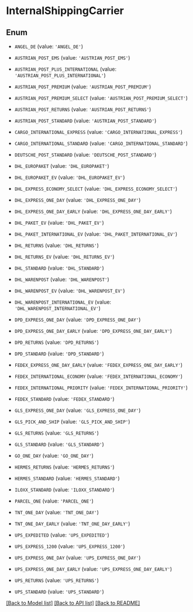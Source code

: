# InternalShippingCarrier


## Enum

* `ANGEL_DE` (value: `'ANGEL_DE'`)

* `AUSTRIAN_POST_EMS` (value: `'AUSTRIAN_POST_EMS'`)

* `AUSTRIAN_POST_PLUS_INTERNATIONAL` (value: `'AUSTRIAN_POST_PLUS_INTERNATIONAL'`)

* `AUSTRIAN_POST_PREMIUM` (value: `'AUSTRIAN_POST_PREMIUM'`)

* `AUSTRIAN_POST_PREMIUM_SELECT` (value: `'AUSTRIAN_POST_PREMIUM_SELECT'`)

* `AUSTRIAN_POST_RETURNS` (value: `'AUSTRIAN_POST_RETURNS'`)

* `AUSTRIAN_POST_STANDARD` (value: `'AUSTRIAN_POST_STANDARD'`)

* `CARGO_INTERNATIONAL_EXPRESS` (value: `'CARGO_INTERNATIONAL_EXPRESS'`)

* `CARGO_INTERNATIONAL_STANDARD` (value: `'CARGO_INTERNATIONAL_STANDARD'`)

* `DEUTSCHE_POST_STANDARD` (value: `'DEUTSCHE_POST_STANDARD'`)

* `DHL_EUROPAKET` (value: `'DHL_EUROPAKET'`)

* `DHL_EUROPAKET_EV` (value: `'DHL_EUROPAKET_EV'`)

* `DHL_EXPRESS_ECONOMY_SELECT` (value: `'DHL_EXPRESS_ECONOMY_SELECT'`)

* `DHL_EXPRESS_ONE_DAY` (value: `'DHL_EXPRESS_ONE_DAY'`)

* `DHL_EXPRESS_ONE_DAY_EARLY` (value: `'DHL_EXPRESS_ONE_DAY_EARLY'`)

* `DHL_PAKET_EV` (value: `'DHL_PAKET_EV'`)

* `DHL_PAKET_INTERNATIONAL_EV` (value: `'DHL_PAKET_INTERNATIONAL_EV'`)

* `DHL_RETURNS` (value: `'DHL_RETURNS'`)

* `DHL_RETURNS_EV` (value: `'DHL_RETURNS_EV'`)

* `DHL_STANDARD` (value: `'DHL_STANDARD'`)

* `DHL_WARENPOST` (value: `'DHL_WARENPOST'`)

* `DHL_WARENPOST_EV` (value: `'DHL_WARENPOST_EV'`)

* `DHL_WARENPOST_INTERNATIONAL_EV` (value: `'DHL_WARENPOST_INTERNATIONAL_EV'`)

* `DPD_EXPRESS_ONE_DAY` (value: `'DPD_EXPRESS_ONE_DAY'`)

* `DPD_EXPRESS_ONE_DAY_EARLY` (value: `'DPD_EXPRESS_ONE_DAY_EARLY'`)

* `DPD_RETURNS` (value: `'DPD_RETURNS'`)

* `DPD_STANDARD` (value: `'DPD_STANDARD'`)

* `FEDEX_EXPRESS_ONE_DAY_EARLY` (value: `'FEDEX_EXPRESS_ONE_DAY_EARLY'`)

* `FEDEX_INTERNATIONAL_ECONOMY` (value: `'FEDEX_INTERNATIONAL_ECONOMY'`)

* `FEDEX_INTERNATIONAL_PRIORITY` (value: `'FEDEX_INTERNATIONAL_PRIORITY'`)

* `FEDEX_STANDARD` (value: `'FEDEX_STANDARD'`)

* `GLS_EXPRESS_ONE_DAY` (value: `'GLS_EXPRESS_ONE_DAY'`)

* `GLS_PICK_AND_SHIP` (value: `'GLS_PICK_AND_SHIP'`)

* `GLS_RETURNS` (value: `'GLS_RETURNS'`)

* `GLS_STANDARD` (value: `'GLS_STANDARD'`)

* `GO_ONE_DAY` (value: `'GO_ONE_DAY'`)

* `HERMES_RETURNS` (value: `'HERMES_RETURNS'`)

* `HERMES_STANDARD` (value: `'HERMES_STANDARD'`)

* `ILOXX_STANDARD` (value: `'ILOXX_STANDARD'`)

* `PARCEL_ONE` (value: `'PARCEL_ONE'`)

* `TNT_ONE_DAY` (value: `'TNT_ONE_DAY'`)

* `TNT_ONE_DAY_EARLY` (value: `'TNT_ONE_DAY_EARLY'`)

* `UPS_EXPEDITED` (value: `'UPS_EXPEDITED'`)

* `UPS_EXPRESS_1200` (value: `'UPS_EXPRESS_1200'`)

* `UPS_EXPRESS_ONE_DAY` (value: `'UPS_EXPRESS_ONE_DAY'`)

* `UPS_EXPRESS_ONE_DAY_EARLY` (value: `'UPS_EXPRESS_ONE_DAY_EARLY'`)

* `UPS_RETURNS` (value: `'UPS_RETURNS'`)

* `UPS_STANDARD` (value: `'UPS_STANDARD'`)

[[Back to Model list]](../README.md#documentation-for-models) [[Back to API list]](../README.md#documentation-for-api-endpoints) [[Back to README]](../README.md)



